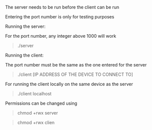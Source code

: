 The server needs to be run before the client can be run

Entering the port number is only for testing purposes

Running the server:

  For the port number, any integer above 1000 will work
>./server

Running the client:

  The port number must be the same as the one entered for the server
>./client [IP ADDRESS OF THE DEVICE TO CONNECT TO]

  For running the client locally on the same device as the server
>./client localhost

Permissions can be changed using
>chmod +rwx server

>chmod +rwx clien
